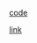 [code](https://github.com/jinubot07/LikeLion_13th_DataCourse/blob/main/08_PRJ_team_project/Team_PRJ%5BMAC%5D.ipynb)

[link](https://jinubot07.github.io/LikeLion_13th_DataCourse/blob/main/08_PRJ_team_project/Team_PRJ_bike.html)

